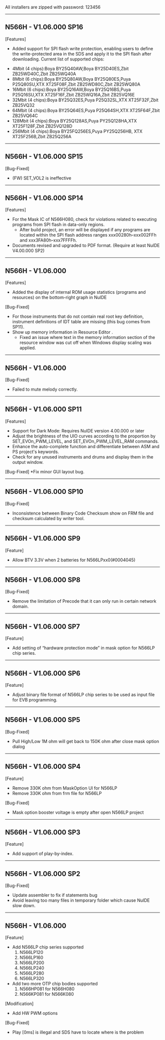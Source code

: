 All installers are zipped with password: 123456

-------------
N566H - V1.06.000 SP16
-------------
[Features]
+ Added support for SPI flash write protection, enabling users to define the write-protected area in the SDS and apply it to the SPI flash after downloading. Current list of supported chips:
 - 4Mbit (4 chips):Boya BY25Q40AW,Boya BY25D40ES,Zbit ZB25WD40C,Zbit ZB25WQ40A
 - 8Mbit (6 chips):Boya BY25Q80AW,Boya BY25Q80ES,Puya P25Q80SU,XTX XT25F08F,Zbit ZB25WD80C,Zbit ZB25WQ80A
 - 16Mbit (6 chips):Boya BY25Q16AW,Boya BY25Q16BS,Puya P25Q16SU,XTX XT25F16F,Zbit ZB25WQ16A,Zbit ZB25VQ16E
 - 32Mbit (4 chips):Boya BY25Q32ES,Puya P25Q32SL,XTX XT25F32F,Zbit ZB25VQ32
 - 64Mbit (4 chips):Boya BY25Q64ES,Puya P25Q64SH,XTX XT25F64F,Zbit ZB25VQ64C
 - 128Mbit (4 chips):Boya BY25Q128AS,Puya PY25Q128HA,XTX XT25F128F,Zbit ZB25VQ128D
 - 256Mbit (4 chips):Boya BY25FQ256ES,Puya PY25Q256HB, XTX XT25F256B,Zbit ZB25Q256A

-------------
N566H - V1.06.000 SP15
-------------
[Bug-Fixed]
* (FW) SET_VOL2 is ineffective

-------------
N566H - V1.06.000 SP14
-------------
[Features]
+ For the Mask IC of N566H080, check for violations related to executing programs from SPI flash in data-only regions.
  - After build project, an error will be displayed if any programs are located within the SPI flash address ranges xxx00280h–xxx002FFh and xxx3FA80h–xxx7FFFFh.
+ Documents revised and upgraded to PDF format. (Require at least NuIDE V4.00.000 SP2)

-------------
N566H - V1.06.000
-------------
[Features]
 + Added the display of internal ROM usage statistics (programs and resources) on the bottom-right graph in NuIDE

[Bug-Fixed]
 * For those instruments that do not contain real root key definition, instrument definitions of IDT table 
   are missing (this bug comes from SP11).
 * Show up memory information in Resource Editor .
   - Fixed an issue where text in the memory information section of the resource window was cut off when Windows display scaling was applied.
 

-------------
N566H - V1.06.000
-------------
[Bug-Fixed]
 * Failed to mute melody correctly.

-------------
N566H - V1.06.000 SP11
-------------
[Features]
 + Support for Dark Mode: Requires NuIDE version 4.00.000 or later
 + Adjust the brightness of the UIO curves according to the proportion by SET_EVOn_PWM_LEVEL, and SET_EVOn_PWM_LEVEL_RAM commands.
 + Enhance the auto-complete function and differentiate between ASM and PS project's keywords.
 + Check for any unused instruments and drums and display them in the output window.
 
[Bug-Fixed]
 *Fix minor GUI layout bug.
 
-------------
N566H - V1.06.000 SP10
-------------
[Bug-Fixed]
 * Inconsistence between Binary Code Checksum show on FRM file and checksum calculated by writer tool.


-------------
N566H - V1.06.000 SP9
-------------
[Feature]
 + Allow BTV 3.3V when 2 batteries for N566LPxx0(#0004045)
 
-------------
N566H - V1.06.000 SP8
-------------
[Bug-Fixed]
 * Remove the limitation of Precode that it can only run in certain network domain.
 
-------------
N566H - V1.06.000 SP7
-------------
[Feature]
 * Add setting of “hardware protection mode” in mask option for N566LP chip series.

-------------
N566H - V1.06.000 SP6
-------------
[Feature]
 + Adjust binary file format of N566LP chip series to be used as input file for EVB programming.

-------------
N566H - V1.06.000 SP5
-------------
[Bug-Fixed]
+ Pull High/Low 1M ohm will get back to 150K ohm after close mask option dialog

-------------
N566H - V1.06.000 SP4
-------------
[Feature]
 + Remove 330K ohm from MaskOption UI for N566LP
 + Remove 330K ohm from frm file for N566LP

[Bug-Fixed]
 + Mask option booster voltage is empty after open N566LP project
 
-------------
N566H - V1.06.000 SP3
-------------
[Feature]
 + Add support of play-by-index.

-------------
N566H - V1.06.000 SP2
-------------
[Bug-Fixed]
 + Update assembler to fix if statements bug
 + Avoid leaving too many files in temporary folder which cause NuIDE slow down.

-------------
N566H - V1.06.000
-------------
[Feature]
 + Add N566LP chip series supported
   1. N566LP120
   2. N566LP160
   3. N566LP200
   4. N566LP240
   5. N566LP280
   1. N566LP320
 + Add two more OTP chip bodies supported
   1. N566HP081 for N566H080
   2. N566KP081 for N566K080

[Modification]
 + Add HW PWM options

[Bug-Fixed]
 + Play [0ms] is illegal and SDS have to locate where is the problem
 